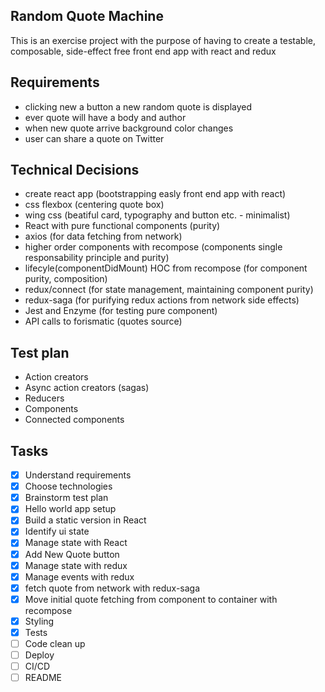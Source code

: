 ## Random Quote Machine
This is an exercise project with the purpose of having to create a testable, composable, side-effect free front end app with react and redux

## Requirements
- clicking new a button a new random quote is displayed
- ever quote will have a body and author
- when new quote arrive background color changes
- user can share a quote on Twitter

## Technical Decisions
- create react app (bootstrapping easly front end app with react)
- css flexbox (centering quote box)
- wing css (beatiful card, typography and button etc. - minimalist)
- React with pure functional components (purity)
- axios (for data fetching from network)
- higher order components with recompose (components single responsability principle and purity)
- lifecyle(componentDidMount) HOC from recompose (for component purity, composition)
- redux/connect (for state management, maintaining component purity)
- redux-saga (for purifying redux actions from network side effects)
- Jest and Enzyme (for testing pure component)
- API calls to forismatic (quotes source)

## Test plan
- Action creators
- Async action creators (sagas)
- Reducers
- Components
- Connected components

## Tasks
- [x] Understand requirements
- [x] Choose technologies
- [x] Brainstorm test plan
- [x] Hello world app setup
- [x] Build a static version in React
- [x] Identify ui state
- [x] Manage state with React
- [x] Add New Quote button
- [x] Manage state with redux
- [x] Manage events with redux
- [x] fetch quote from network with redux-saga
- [x] Move initial quote fetching from component to container with recompose
- [x] Styling
- [x] Tests
- [ ] Code clean up
- [ ] Deploy
- [ ] CI/CD
- [ ] README
